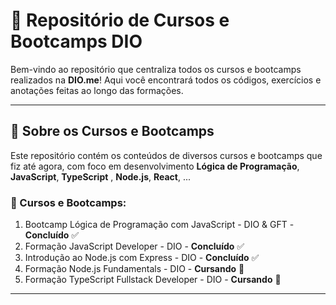 # 🚀 Repositório de Cursos e Bootcamps DIO

Bem-vindo ao repositório que centraliza todos os cursos e bootcamps realizados na **DIO.me**! Aqui você encontrará todos os códigos, exercícios e anotações feitas ao longo das formações.

---

## 📌 Sobre os Cursos e Bootcamps

Este repositório contém os conteúdos de diversos cursos e bootcamps que fiz até agora, com foco em desenvolvimento **Lógica de Programação**, **JavaScript**, **TypeScript** , **Node.js**, **React**, ...

### 🎯 Cursos e Bootcamps:

1. Bootcamp Lógica de Programação com JavaScript - DIO & GFT - **Concluído** ✅
2. Formação JavaScript Developer - DIO - **Concluído** ✅
3. Introdução ao Node.js com Express - DIO - **Concluído** ✅
4. Formação Node.js Fundamentals - DIO - **Cursando** 📝
5. Formação TypeScript Fullstack Developer - DIO - **Cursando** 📝

---
